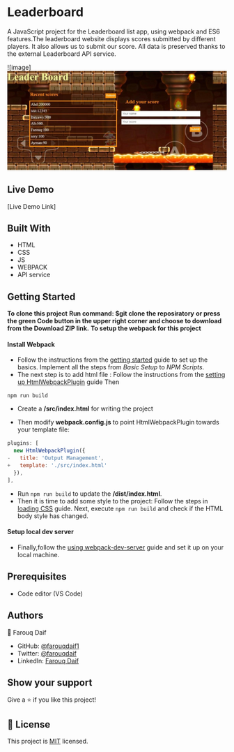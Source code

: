 # Leaderboard
A JavaScript project for the Leaderboard list app, using webpack and ES6 features.The leaderboard website displays scores submitted by different players. It also allows us to submit our score. All data is preserved thanks to the external Leaderboard API service.

![image]![screenshot](screen.jpg)

## Live Demo

[Live Demo Link]

## Built With

- HTML
- CSS
- JS
- WEBPACK
- API service

## Getting Started

**To clone this project**
**Run command: $git clone the reposiratory**
**or press the green Code button in the upper right corner and choose to download from the Download ZIP link.**
**To setup the webpack for this project**
#### Install Webpack
- Follow the instructions from the [getting started](https://webpack.js.org/guides/getting-started/#basic-setup) guide to set up the basics. Implement all the steps from *Basic Setup* to *NPM Scripts*.
- The next step is to add html file :
    Follow the instructions from the [setting up HtmlWebpackPlugin](https://webpack.js.org/guides/output-management/#setting-up-htmlwebpackplugin) guide
Then
```
npm run build
```
- Create a **/src/index.html** for writing the project

- Then modify **webpack.config.js** to point HtmlWebpackPlugin towards your template file:
```javascript
plugins: [
  new HtmlWebpackPlugin({
-   title: 'Output Management',
+   template: './src/index.html'
  }),
],
```
- Run `npm run build` to update the **/dist/index.html**.
- Then it is time to add some style to the project:
Follow the steps in [loading CSS](https://webpack.js.org/guides/asset-management/#loading-css) guide.
Next, execute `npm run build` and check if the HTML body style has changed.
#### Setup local dev server
- Finally,follow the [using webpack-dev-server](https://webpack.js.org/guides/development/#using-webpack-dev-server) guide and set it up on your local machine.

## Prerequisites

- Code editor (VS Code)

## Authors

👤 Farouq Daif 


- GitHub: [@farouqdaif1](https://github.com/farouqdaif1)
- Twitter: [@farouqdaif](https://twitter.com/farouqdaif)
- LinkedIn: [Farouq Daif](https://www.linkedin.com/in/farouqdaif/https://www.linkedin.com/in/farouqdaif/)

## Show your support

Give a ⭐️ if you like this project!

## 📝 License

This project is [MIT](./MIT.md) licensed.
